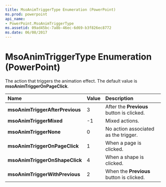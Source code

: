 ```yaml
---
title: MsoAnimTriggerType Enumeration (PowerPoint)
ms.prod: powerpoint
api_name:
- PowerPoint.MsoAnimTriggerType
ms.assetid: 09ad45bc-7a8b-46ec-6d69-b3f826ec8772
ms.date: 06/08/2017
---
```



# MsoAnimTriggerType Enumeration (PowerPoint)

The action that triggers the animation effect. The default value is  **msoAnimTriggerOnPageClick**.



|Name|Value|Description|
|:-----|:-----|:-----|
|**msoAnimTriggerAfterPrevious**|3|After the  **Previous** button is clicked.|
|**msoAnimTriggerMixed**|-1|Mixed actions.|
|**msoAnimTriggerNone**|0|No action associated as the trigger.|
|**msoAnimTriggerOnPageClick**|1|When a page is clicked.|
|**msoAnimTriggerOnShapeClick**|4|When a shape is clicked.|
|**msoAnimTriggerWithPrevious**|2|When the  **Previous** button is clicked.|

